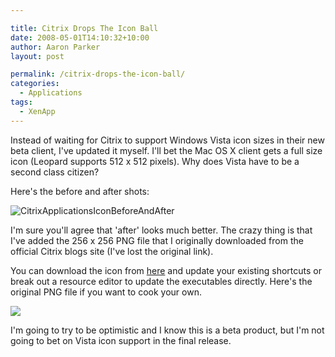 ```yaml
---

title: Citrix Drops The Icon Ball
date: 2008-05-01T14:10:32+10:00
author: Aaron Parker
layout: post

permalink: /citrix-drops-the-icon-ball/
categories:
  - Applications
tags:
  - XenApp
---
```

Instead of waiting for Citrix to support Windows Vista icon sizes in their new beta client, I've updated it myself. I'll bet the Mac OS X client gets a full size icon (Leopard supports 512 x 512 pixels). Why does Vista have to be a second class citizen?

Here's the before and after shots:

![CitrixApplicationsIconBeforeAndAfter]({{site.baseurl}}/media/2008/05/citrixapplicationsiconbeforeandafter.png)

I'm sure you'll agree that 'after' looks much better. The crazy thing is that I've added the 256 x 256 PNG file that I originally downloaded from the official Citrix blogs site (I've lost the original link).

You can download the icon from [here]({{site.baseurl}}/media/2008/05/CitrixApplications.ico) and update your existing shortcuts or break out a resource editor to update the executables directly. Here's the original PNG file if you want to cook your own.

![]({{site.baseurl}}/media/2008/05/citrixapplicationsicon.png)

I'm going to try to be optimistic and I know this is a beta product, but I'm not going to bet on Vista icon support in the final release.
